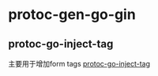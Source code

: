# protoc-gen-go-gin

## protoc-go-inject-tag 
主要用于增加form tags
[protoc-go-inject-tag](https://github.com/favadi/protoc-go-inject-tag)